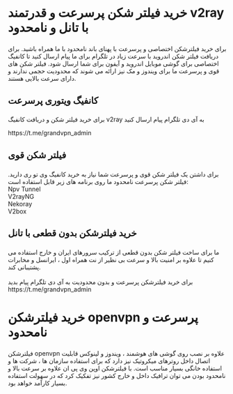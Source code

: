 <h1 >خرید فیلتر شکن پرسرعت و قدرتمند v2ray با تانل و نامحدود</h1>

###

<p >برای خرید فیلترشکن اختصاصی و پرسرعت با پهنای باند نامحدود با ما همراه باشید. برای دریافت فیلتر شکن اندروید با سرعت زیاد در تلگرام برای ما پیام ارسال کنید تا کانفیگ اختصاصی برای گوشی موبایل اندروید و آیفون برای شما ارسال شود. فیلتر شکن های قوی و پرسرعت ما برای ویندوز و مک نیز ارائه می شوند که محدودیت حجمی ندارند و دارای سرعت بالایی هستند.</p>

###

<h2 >کانفیگ ویتوری پرسرعت</h2>

###
<p>برای خرید فیلتر شکن و دریافت کانفیگ  v2ray به آی دی تلگرام پیام ارسال کنید</p>
<p >https://t.me/grandvpn_admin</p>

###

<h2 >فیلتر شکن قوی</h2>

###

<p >برای داشتن یک فیلتر شکن قوی و پرسرعت شما نیاز به خرید کانفیگ وی تو ری دارید. فیلتر شکن پرسرعت نامحدود ما روی برنامه های زیر قابل استفاده است:<br>Npv Tunnel<br>V2rayNG<br>Nekoray<br>V2box</p>

###

<h2 >خرید فیلترشکن بدون قطعی با تانل</h2>

###

<p align="left">ما برای ساخت فیلتر شکن بدون قطعی از ترکیب سرورهای ایران و خارج استفاده می کنیم تا علاوه بر امنیت بالا و سرعت بی نظیر از نت همراه اول ، ایرانسل و مخابرات پشتیبانی کند.<br><br>برای خرید فیلترشکن پرسرعت و بدون محدودیت به آی دی تلگرام پیام بدید<br>https://t.me/grandvpn_admin</p>

###
<h1 >خرید فیلترشکن openvpn پرسرعت و نامحدود</h1>

###

<p >فیلترشکن openvpn علاوه بر نصب روی گوشی های هوشمند ، ویندوز و لینوکس قابلیت اتصال داخل روترهای میکروتیک نیز دارد که برای استفاده سازمان ها ، شرکت ها و استفاده خانگی بسیار مناسب است.
با فیلترشکن اوپن وی پی ان علاوه بر سرعت بالا و نامحدود بودن می توان ترافیک داخل و خارج کشور نیز تفکیک کرد که در سهولت استفاده بسیار کارآمد خواهد بود.</p>

###
